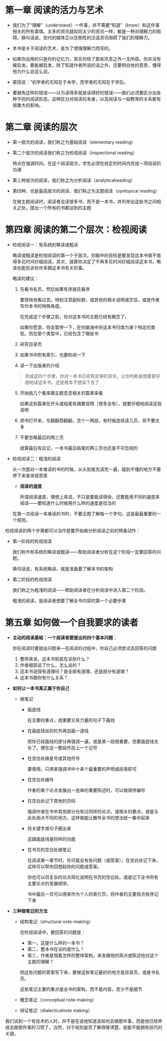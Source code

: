 # 第一章 阅读的活力与艺术

- 我们为了“理解”（understand）一件事，并不需要“知道”（know）和这件事相关的所有事情。太多的资讯就如同太少的资讯一样，都是一种对理解力的阻碍。换句话说，现代的媒体正以压倒性的泛滥资讯阻碍了我们的理解力。

- 本书是关于阅读的艺术，是为了增强理解力而写的。

- 如果你运用的只是你的记忆力，其实你除了那些讯息之外一无所获。你并没有被启发。要能被启发，除了知道作者所说的话之外，还要明白他的意思，懂得他为什么会这么说。

- 蒙田说：“初学者的无知在于未学，而学者的无知在于学后。

- 要避免这样的错误——以为读得多就是读得好的错误——我们必须要区分出各种不同的阅读形态。这种区分对阅读的本身，以及阅读与一般教育的关系都有很重大的影响。

# 第二章 阅读的层次

- 第一层次的阅读，我们称之为基础阅读（elementary reading）

- 第二个层次的阅读我们称之为检视阅读（inspectional reading）

  特点在强调时间。在这个阅读层次，学生必须在规定的时间内完成一项阅读的功课

- 第三种层次的阅读，我们称之为分析阅读（analyticalreading）

- 第四种，也是最高层次的阅读，我们称之为主题阅读（syntopical reading）

  在做主题阅读时，阅读者会读很多书，而不是一本书，并列举出这些书之间相关之处，提出一个所有的书都谈到的主题

# 第四章 阅读的第二个层次：检视阅读

- 检视阅读一：有系统的略读或粗读

  略读或粗读是检视阅读的第一个子层次。你脑中的目标是要发现这本书值不值得多花时间仔细阅读。其次，就算你决定了不再多花时间仔细阅读这本书，略读也能告诉你许多跟这本书有关的事。

  略读的建议：

  1. 先看书名页，然后如果有序就先看序

     要很快地看过去。特别注意副标题，或其他的相关说明或宗旨，或是作者写作本书的特殊角度。

     在完成这个步骤之前，你对这本书的主题已经有概念了。

     如果你愿意，你会暂停一下，在你脑海中将这本书归类为某个特定的类型。而在那个类型中，已经包含了哪些书

  2. 研究目录页

  3. 如果书中附有索引，也要检阅一下

  4. 读一下出版者的介绍

  > 完成这四个步骤，你对一本书已经有足够的资讯，让你判断是想要更仔细地读这本书，还是根本不想读下去了

  5. 开始挑几个看来跟主题息息相关的篇章来看

     如果这些篇章在开头或结尾有摘要说明（很多会有），就要仔细地阅读这些说明

  6. 把书打开来，东翻翻西翻翻，念个一两段，有时候连续读几页，但不要太多

  7. 不要忽略最后的两三页

     就算最后有后记，一本书最后结尾的两三页也还是不可忽视的

- 检视阅读二：粗浅的阅读

  头一次面对一本难读的书的时候，从头到尾先读完一遍，碰到不懂的地方不要停下来查询或思索

  - **阅读的速度**

    所谓阅读速度，理想上来说，不只是要能读得快，还要能用不同的速度来阅读——要知道什么时候用什么样的速度是恰当的

  在第一次阅读一本难读的书时，不要企图了解每一个字句。这是最最重要的一个规则。

检视阅读的两个步骤都可以当作是要开始做分析阅读之前的预备动作：

- 第一阶段的检视阅读

  我们称作有系统的略读或粗读——帮助阅读者分析在这个阶段一定要回答的问题。

  换句话说，有系统略读，就是准备要了解本书的架构

- 第二阶段的检视阅读

  我们称之为粗浅的阅读——帮助阅读者在分析阅读中进入第二个阶段。

  粗浅的阅读，是阅读者想要了解全书内容的第一个必要步骤

# 第五章 如何做一个自我要求的读者

- **主动的阅读基础：一个阅读者要提出的四个基本问题**：

  你在阅读时要提出问题来—在阅读的过程中，你自己必须尝试去回答的问题

  1. 整体来说，这本书到底在谈些什么？
  2. 作者细部说了什么，怎么说的？
  3. 这本书说得有道理吗？是全部有道理，还是部分有道理？
  4. 这本书跟你有什么关系？

- **如何让一本书真正属于你自己**

  - 做笔记

    - 画底线

      在主要的重点，或重要又有力量的句子下画线

    - 在画底线处的栏外再加画一道线

      把你已经画线的部分再强调一遍，或是某一段很重要，但要画底线太长了，便在这一整段外加上一个记号

    - 在空白处做星号或其他符号

      要慎用，只用来强调书中十来个最重要的声明或段落即可

    - 在空白处编号

      作者的某个论点发展出一连串的重要陈述时，可以做顺序编号

    - 在空白处记下其他的页码

      强调作者在书中其他部分也有过同样的论点，或相关的要点，或是与此处观点不同的地方。这样做能让散布全书的想法统一集中起来

    - 将关键字或句子圈出来

      这跟画底线是同样的功能

    - 在书页的空白处做笔记

      在阅读某一章节时，你可能会有些问题（或答案），在空白处记下来，这样可以帮你回想起你的问题或答案。

      你也可以将复杂的论点简化说明在书页的空白处。或是记下全书所有主要论点的发展顺序。

      书中最后一页可以用来作为个人的索引页，将作者的主要观点依序记下来

- **三种做笔记的方法**

  - 结构笔记（structural note-making）

    在检视阅读中，要回答的问题是：

    - 第一，这是什么样的一本书？
    - 第二，整本书在谈的是什么？
    - 第三，作者是借着怎样的整体架构，来发展他的观点或陈述他对这个主题的理解？

    把这些问题的答案写下来，要做这些笔记最好的地方是目录页，或是书名页。

    这些笔记主要的重点是全书的架构，而不是内容，至少不是细节

  - 概念笔记（conceptual note-making）

  - 辩证笔记（dialecticalnote making）

我们谈到一个有技术的人时，并不是在说他知道该如何去做那件事，而是他已经养成去做那件事的习惯了。当然，对于规则是否了解得够清楚，是能不能拥有技巧的关键。







